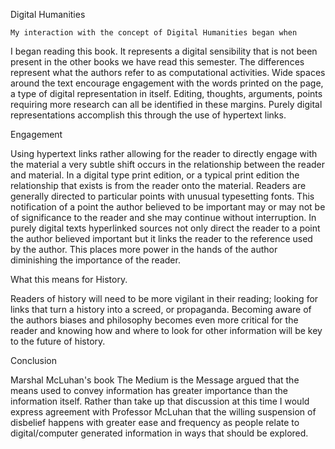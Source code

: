 Digital Humanities

	My interaction with the concept of Digital Humanities began when 
I began reading this book. It represents a digital sensibility that is not been present in the other books we have read this semester. The differences represent what the authors refer to as computational activities. Wide spaces around the text encourage engagement with the words printed on the page, a type of digital representation in itself. Editing, thoughts, arguments, points requiring more research can all be identified in these margins. Purely digital representations accomplish this through the use of hypertext links.

Engagement

Using hypertext links rather allowing for the reader to directly engage with the material a very subtle shift occurs in the relationship between the reader and material. In a digital type print edition, or a typical print edition the relationship that exists is from the reader onto the material. Readers are generally directed to particular points with unusual typesetting fonts. This notification of a point the author believed to be important may or may not be of significance to the reader and she may continue without interruption. In purely digital texts hyperlinked sources not only direct the reader to a point the author believed important but it links the reader to the reference used by the author. This places more power in the hands of the author diminishing the importance of the reader.

What this means for History.

Readers of history will need to be more vigilant in their reading; looking for links that turn a history into a screed, or propaganda. Becoming aware of the authors biases and philosophy becomes even more critical for the reader and knowing how and where to look for other information will be key to the future of history. 

Conclusion

Marshal McLuhan's book The Medium is the Message argued that the means used to convey information has greater importance than the information itself. Rather than take up that discussion at this time I would express agreement with Professor McLuhan that the willing suspension of disbelief happens with greater ease and frequency as people relate to digital/computer generated information in ways that should be explored. 

